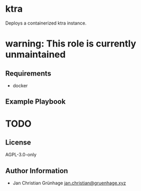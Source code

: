 ktra
====

Deploys a containerized ktra instance.

**warning: This role is currently unmaintained**
=======================================


Requirements
------------

- docker

Example Playbook
----------------

# TODO

License
-------

AGPL-3.0-only

Author Information
------------------

- Jan Christian Grünhage <jan.christian@gruenhage.xyz>
